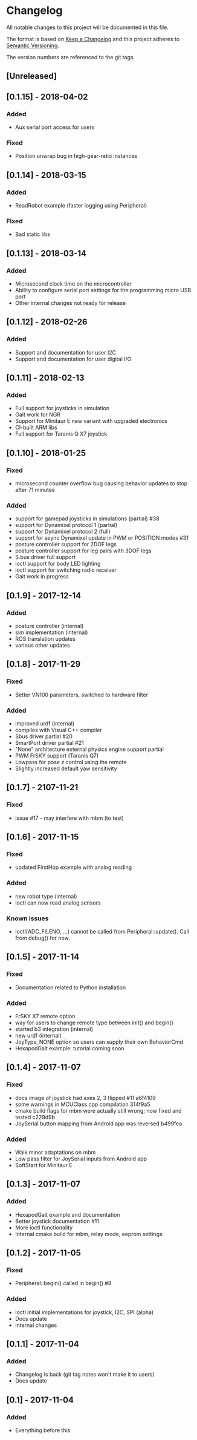 # Changelog
All notable changes to this project will be documented in this file.

The format is based on [Keep a Changelog](http://keepachangelog.com/en/1.0.0/)
and this project adheres to [Semantic Versioning](http://semver.org/spec/v2.0.0.html).

The version numbers are referenced to the git tags.

## [Unreleased]

## [0.1.15] - 2018-04-02

### Added
- Aux serial port access for users

### Fixed
- Position unwrap bug in high-gear-ratio instances

## [0.1.14] - 2018-03-15

### Added
- ReadRobot example (faster logging using Peripheral)

### Fixed
- Bad static libs

## [0.1.13] - 2018-03-14

### Added
- Microsecond clock time on the microcontroller
- Ability to configure serial port settings for the programming micro USB port
- Other internal changes not ready for release

## [0.1.12] - 2018-02-26

### Added
- Support and documentation for user I2C
- Support and documentation for user digital I/O

## [0.1.11] - 2018-02-13
### Added
- Full support for joysticks in simulation
- Gait work for NGR
- Support for Minitaur E new variant with upgraded electronics
- CI-built ARM libs
- Full support for Taranis Q X7 joystick

## [0.1.10] - 2018-01-25
### Fixed
- microsecond counter overflow bug causing behavior updates to stop after 71 minutes

### Added
- support for gamepad joysticks in simulations (partial) #38
- support for Dynamixel protocol 1 (partial)
- support for Dynamixel protocol 2 (full)
- support for async Dynamixel update in PWM or POSITION modes #31
- posture controller support for 2DOF legs
- posture controller support for leg pairs with 3DOF legs
- S.bus driver full support
- ioctl support for body LED lighting
- ioctl support for switching radio receiver
- Gait work in progress

## [0.1.9] - 2017-12-14
### Added
- posture controller (internal)
- sim implementation (internal)
- ROS translation updates
- various other updates

## [0.1.8] - 2017-11-29
### Fixed
- Better VN100 parameters, switched to hardware filter

### Added
- improved urdf (internal)
- compiles with Visual C++ compiler
- Sbus driver partial #20
- SmartPort driver partial #21
- "None" architecture external physics engine support partial
- PWM FrSKY support (Taranis Q7)
- Lowpass for pose z control using the remote
- Slightly increased default yaw sensitivity

## [0.1.7] - 2107-11-21
### Fixed
- issue #17 - may interfere with mbm (to test)

## [0.1.6] - 2017-11-15
### Fixed
- updated FirstHop example with analog reading

### Added
- new robot type (internal)
- ioctl can now read analog sensors

### Known issues
- ioctl(ADC_FILENO, ...) cannot be called from Peripheral::update(). Call from debug() for now.

## [0.1.5] - 2017-11-14
### Fixed
- Documentation related to Python installation

### Added
- FrSKY X7 remote option
- way for users to change remote type between init() and begin()
- started b3 integration (internal)
- new urdf (internal)
- JoyType_NONE option so users can supply their own BehaviorCmd
- HexapodGait example: tutorial coming soon

## [0.1.4] - 2017-11-07
### Fixed
- docs image of joystick had axes 2, 3 flipped #11 a6f4109
- some warnings in MCUClass.cpp compilation 314f9a5
- cmake build flags for mbm were actually still wrong; now fixed and tested c229d9b
- JoySerial button mapping from Android app was reversed b499fea

### Added
- Walk minor adaptations on mbm
- Low pass filter for JoySerial inputs from Android app
- SoftStart for Minitaur E

## [0.1.3] - 2017-11-07
### Added
- HexapodGait example and documentation
- Better joystick documentation #11
- More ioctl functionality
- Internal cmake build for mbm, relay mode, eeprom settings

## [0.1.2] - 2017-11-05
### Fixed
- Peripheral::begin() called in begin() #8

### Added
- ioctl initial implementations for joystick, I2C, SPI (alpha)
- Docs update
- internal changes

## [0.1.1] - 2017-11-04
### Added
- Changelog is back (git tag notes won't make it to users)
- Docs update

## [0.1] - 2017-11-04
### Added
- Everything before this
